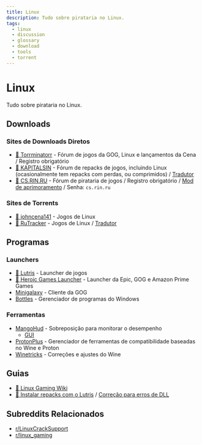 ```yaml
---
title: Linux
description: Tudo sobre pirataria no Linux.
tags:
  - linux
  - discussion
  - glossary
  - download
  - tools
  - torrent
---
```


# Linux

Tudo sobre pirataria no Linux.

## Downloads

### Sites de Downloads Diretos

- [🌟 Torrminatorr](https://forum.torrminatorr.com) - Fórum de jogos da GOG, Linux e
  lançamentos da Cena / Registro obrigatório
- [🌟 KAPITALSIN](https://kapitalsin.com/forum) - Fórum de repacks de jogos, incluindo Linux (ocasionalmente tem repacks
  com perdas, ou comprimidos) / [Tradutor](useful.md#translator)
- [🌟 CS.RIN.RU](https://cs.rin.ru/forum) - Fórum de pirataria de jogos / Registro
  obrigatório / [Mod de aprimoramento](https://github.com/SubZeroPL/cs-rin-ru-enhanced-mod) / Senha: `cs.rin.ru`

### Sites de Torrents

- [🌟 johncena141](https://1337x.to/user/johncena141/) - Jogos de Linux
- [🌟 RuTracker](https://rutracker.org/forum/viewforum.php?f=899) - Jogos de Linux / [Tradutor](useful.md#translator)

## Programas

### Launchers

- [🌟 Lutris](https://lutris.net) - Launcher de jogos
- [🌟 Heroic Games Launcher](https://heroicgameslauncher.com) - Launcher da Epic, GOG e
  Amazon Prime Games
- [Minigalaxy](https://sharkwouter.github.io/minigalaxy) - Cliente da GOG
- [Bottles](https://usebottles.com) - Gerenciador de programas do Windows

### Ferramentas

- [MangoHud](https://github.com/flightlessmango/MangoHud) - Sobreposição para monitorar o desempenho
  - [GUI](https://github.com/benjamimgois/goverlay)
- [ProtonPlus](https://github.com/Vysp3r/ProtonPlus) - Gerenciador de ferramentas de compatibilidade baseadas no Wine e Proton
- [Winetricks](https://github.com/Winetricks/winetricks) - Correções e ajustes do Wine

## Guias

- [🌟 Linux Gaming Wiki](https://linux-gaming.kwindu.eu/index.php)
- [🌟 Instalar repacks com o Lutris](https://www.reddit.com/r/LinuxCrackSupport/comments/yqfirv/how_to_install_fitgirl_or_dodi_windows_repacks_in)
  / [Correção para erros de DLL](https://reddit.com/r/LinuxCrackSupport/comments/tirarp/psa_when_installing_repacks_with_custom_wine)

## Subreddits Relacionados

- [r/LinuxCrackSupport](https://www.reddit.com/r/LinuxCrackSupport)
- [r/linux_gaming](https://www.reddit.com/r/linux_gaming)
